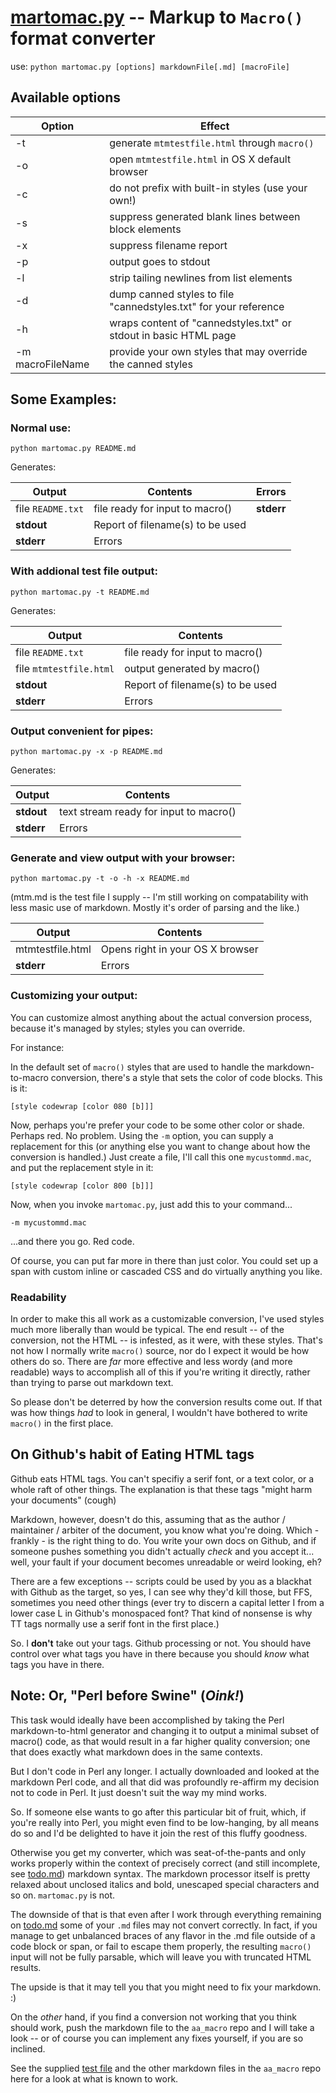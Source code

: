 # [martomac.py](martomac.py) -- Markup to `Macro()` format converter

use: `python martomac.py [options] markdownFile[.md] [macroFile]`

## Available options

Option | Effect
------ | ------
  -t | generate `mtmtestfile.html` through `macro()`  
  -o | open `mtmtestfile.html` in OS X default browser
  -c | do not prefix with built-in styles \(use your own\!\)
  -s | suppress generated blank lines between block elements
  -x | suppress filename report
  -p | output goes to stdout
  -l | strip tailing newlines from list elements
  -d | dump canned styles to file "cannedstyles.txt" for your reference
  -h | wraps content of "cannedstyles.txt" or stdout in basic HTML page
  -m macroFileName | provide your own styles that may override the canned styles

## Some Examples:

### Normal use:

    python martomac.py README.md

Generates:

Output | Contents | Errors
-------|----------|-------
file `README.txt` | file ready for input to macro\(\) | **stderr**
**stdout** | Report of filename\(s\) to be used
**stderr** | Errors

### With addional test file output:

    python martomac.py -t README.md

Generates:

Output | Contents
-------|---------
file `README.txt` | file ready for input to macro\(\)
file `mtmtestfile.html` | output generated by macro\(\)
**stdout** | Report of filename\(s\) to be used
**stderr** | Errors

### Output convenient for pipes:

    python martomac.py -x -p README.md

Generates:

Output | Contents
-------|---------
**stdout** | text stream ready for input to macro\(\)
**stderr** | Errors

### Generate and view output with your browser:

    python martomac.py -t -o -h -x README.md

\(mtm.md is the test file I supply -- I'm still working
on compatability with less masic use of markdown. Mostly
it's order of parsing and the like.\)

Output | Contents
-------|---------
mtmtestfile.html | Opens right in your OS X browser
**stderr** | Errors

### Customizing your output:

You can customize almost anything about the actual conversion
process, because it's managed by styles; styles you can override.

For instance:

In the default set of `macro()` styles that are used to
handle the markdown-to-macro conversion, there's a style
that sets the color of code blocks. This is it:

    [style codewrap [color 080 [b]]]  

Now, perhaps you're prefer your code to be some other color or shade.
Perhaps red. No problem. Using the `-m` option, you can supply a
replacement for this \(or anything else you want to change about how the
conversion is handled.\) Just create a file, I'll call this one
`mycustommd.mac`, and put the replacement style in it:

    [style codewrap [color 800 [b]]]  

Now, when you invoke `martomac.py`, just add this to your command...

    -m mycustommd.mac

...and there you go. Red code.

Of course, you can put far more in there than just color. You could
set up a span with custom inline or cascaded CSS and do virtually
anything you like.

### Readability

In order to make this all work as a customizable conversion, I've used
styles much more liberally than would be typical. The end result -- of
the conversion, not the HTML -- is infested, as it were, with these
styles. That's not how I normally write `macro()` source, nor do I
expect it would be how others do so. There are *far* more effective and
less wordy \(and more readable\) ways to accomplish all of this if
you're writing it directly, rather than trying to parse out markdown
text.

So please don't be deterred by how the conversion results come out.
If that was how things *had* to look in general, I wouldn't have bothered
to write `macro()` in the first place.

## On Github's habit of Eating HTML tags

Github eats HTML tags. You can't specifiy a serif font, or a text color, or
a whole raft of other things. The explanation is that these tags "might harm
your documents" \(cough\)

Markdown, however, doesn't do this, assuming that as the
author / maintainer / arbiter of the document, you know what you're doing.
Which - frankly - is the right thing to do. You write your own docs on Github,
and if someone pushes something you didn't actually *check* and you accept it...
well, your fault if your document becomes unreadable or weird looking, eh?

There are a few exceptions -- scripts could be used by you as a blackhat
with Github as the target, so yes, I can see why they'd kill those, but
FFS, sometimes you need other things \(ever try to discern a capital
letter I from a lower case L in Github's monospaced font? That kind of
nonsense is why TT tags normally use a serif font in the first place.\)

So. I **don't** take out your tags. Github processing or not. You should
have control over what tags you have in there because you should *know*
what tags you have in there.

## Note: Or, "Perl before Swine" \(*Oink!*\)

This task would ideally have been accomplished by taking the Perl
markdown-to-html generator and changing it to output a minimal subset of
macro\(\) code, as that would result in a far higher quality conversion;
one that does exactly what markdown does in the same contexts.

But I don't code in Perl any longer. I actually downloaded and looked at
the markdown Perl code, and all that did was profoundly re-affirm my
decision not to code in Perl. It just doesn't suit the way my mind works.

So. If someone else wants to go after this particular bit of fruit,
which, if you're really into Perl, you might even find to be
low-hanging, by all means do so and I'd be delighted to have it join the
rest of this fluffy goodness.

Otherwise you get my converter, which was seat-of-the-pants and only
works properly within the context of precisely correct \(and still
incomplete, see [todo.md](todo.md)\) markdown syntax. The markdown
processor itself is pretty relaxed about unclosed italics and bold,
unescaped special characters and so on. `martomac.py` is not.

The downside of that is that even after I work through everything
remaining on [todo.md](todo.md) some of your `.md` files may not convert
correctly. In fact, if you manage to get unbalanced braces of any flavor
in the .md file outside of a code block or span, or fail to escape them
properly, the resulting `macro()` input will not be fully parsable,
which will leave you with truncated HTML results.

The upside is that it may tell you that you might need to fix your
markdown. :\)

On the *other* hand, if you find a conversion not working that you think
should work, push the markdown file to the `aa_macro` repo and I will
take a look -- or of course you can implement any fixes yourself, if you
are so inclined.

See the supplied [test file](mtm.md) and the other markdown files in the
`aa_macro` repo here for a look at what is known to work.

